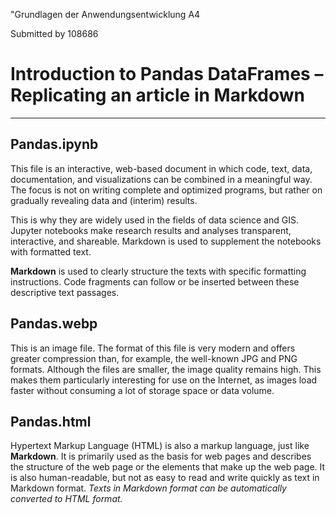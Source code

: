 "Grundlagen der Anwendungsentwicklung A4

Submitted by 108686

# **Introduction to Pandas DataFrames – Replicating an article in Markdown**
---
## Pandas.ipynb

This file is an interactive, web-based document in which code, text, data, documentation, and visualizations can be combined in a meaningful way. The focus is not on writing complete and optimized programs, but rather on gradually revealing data and (interim) results.

This is why they are widely used in the fields of data science and GIS. Jupyter notebooks make research results and analyses transparent, interactive, and shareable. Markdown is used to supplement the notebooks with formatted text.

**Markdown** is used to clearly structure the texts with specific formatting instructions. Code fragments can follow or be inserted between these descriptive text passages.

## Pandas.webp

This is an image file. The format of this file is very modern and offers greater compression than, for example, the well-known JPG and PNG formats. Although the files are smaller, the image quality remains high. This makes them particularly interesting for use on the Internet, as images load faster without consuming a lot of storage space or data volume.

## Pandas.html

Hypertext Markup Language (HTML) is also a markup language, just like **Markdown**. It is primarily used as the basis for web pages and describes the structure of the web page or the elements that make up the web page. It is also human-readable, but not as easy to read and write quickly as text in Markdown format.
*Texts in Markdown format can be automatically converted to HTML format.*